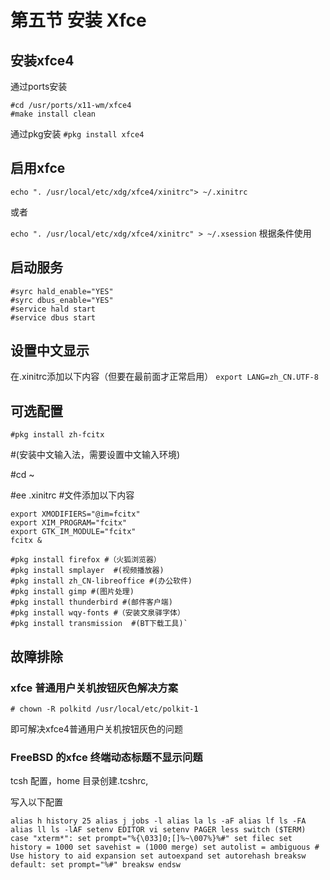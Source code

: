 # 第五节 安装 Xfce

## 安装xfce4

通过ports安装

```
#cd /usr/ports/x11-wm/xfce4
#make install clean
```

通过pkg安装 `#pkg install xfce4`

## 启用xfce

`echo ". /usr/local/etc/xdg/xfce4/xinitrc"> ~/.xinitrc`&#x20;

或者

&#x20;`echo ". /usr/local/etc/xdg/xfce4/xinitrc" > ~/.xsession` 根据条件使用

## 启动服务

```
#syrc hald_enable="YES"
#syrc dbus_enable="YES"
#service hald start
#service dbus start
```

## 设置中文显示

在.xinitrc添加以下内容（但要在最前面才正常启用） `export LANG=zh_CN.UTF-8`

## 可选配置

`#pkg install zh-fcitx`

\#(安装中文输入法，需要设置中文输入环境)

\#cd \~

\#ee .xinitrc #文件添加以下内容

```
export XMODIFIERS="@im=fcitx"
export XIM_PROGRAM="fcitx"
export GTK_IM_MODULE="fcitx"
fcitx &
```

```
#pkg install firefox #（火狐浏览器）
#pkg install smplayer  #(视频播放器)
#pkg install zh_CN-libreoffice #(办公软件)
#pkg install gimp #(图片处理)
#pkg install thunderbird #(邮件客户端)
#pkg install wqy-fonts #（安装文泉驿字体）
#pkg install transmission  #(BT下载工具)`
```

## 故障排除

### xfce 普通用户关机按钮灰色解决方案

`# chown -R polkitd /usr/local/etc/polkit-1`

即可解决xfce4普通用户关机按钮灰色的问题

### FreeBSD 的xfce 终端动态标题不显示问题

tcsh 配置，home 目录创建.tcshrc,

写入以下配置

```
alias h history 25 alias j jobs -l alias la ls -aF alias lf ls -FA alias ll ls -lAF setenv EDITOR vi setenv PAGER less switch ($TERM) case "xterm*": set prompt="%{\033]0;[]%~\007%}%#" set filec set history = 1000 set savehist = (1000 merge) set autolist = ambiguous # Use history to aid expansion set autoexpand set autorehash breaksw default: set prompt="%#" breaksw endsw
```
